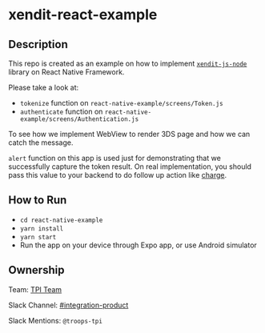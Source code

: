 # xendit-react-example

## Description
This repo is created as an example on how to implement [`xendit-js-node`](https://github.com/xendit/xendit-js-node) library on React Native Framework.

Please take a look at:
- `tokenize` function on `react-native-example/screens/Token.js`
- `authenticate` function on `react-native-example/screens/Authentication.js`

To see how we implement WebView to render 3DS page and how we can catch the message. 

`alert` function on this app is used just for demonstrating that we successfully capture the token result. On real implementation, you should pass this value to your backend to do follow up action like [charge](https://xendit.github.io/apireference/#create-charge).

## How to Run
- `cd react-native-example`
- `yarn install`
- `yarn start`
- Run the app on your device through Expo app, or use Android simulator

## Ownership

Team: [TPI Team](https://www.draw.io/?state=%7B%22ids%22:%5B%221Vk1zqYgX2YqjJYieQ6qDPh0PhB2yAd0j%22%5D,%22action%22:%22open%22,%22userId%22:%22104938211257040552218%22%7D)

Slack Channel: [#integration-product](https://xendit.slack.com/messages/integration-product)

Slack Mentions: `@troops-tpi`
